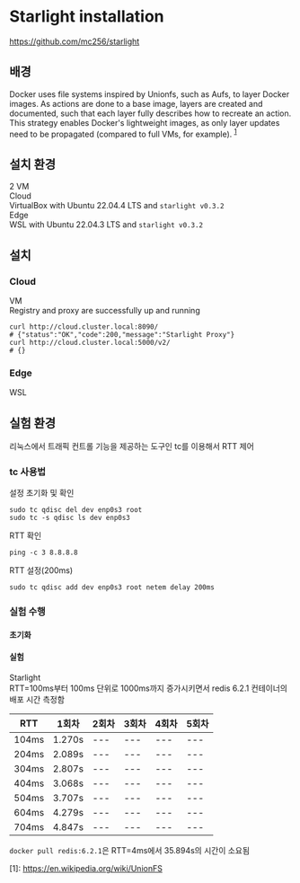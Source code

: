 # Starlight installation
https://github.com/mc256/starlight

## 배경

Docker uses file systems inspired by Unionfs, such as Aufs, to layer Docker images. As actions are done to a base image, layers are created and documented, such that each layer fully describes how to recreate an action. This strategy enables Docker's lightweight images, as only layer updates need to be propagated (compared to full VMs, for example). <sup>[1](#footnote_1)</sup>







## 설치 환경
2 VM  
Cloud  
VirtualBox with Ubuntu 22.04.4 LTS and `starlight v0.3.2`  
Edge  
WSL with Ubuntu 22.04.3 LTS and `starlight v0.3.2` 

## 설치

### Cloud
VM  
Registry and proxy are successfully up and running
```
curl http://cloud.cluster.local:8090/
# {"status":"OK","code":200,"message":"Starlight Proxy"}
curl http://cloud.cluster.local:5000/v2/
# {}
```

### Edge
WSL  


## 실험 환경

리눅스에서 트래픽 컨트롤 기능을 제공하는 도구인 tc를 이용해서 RTT 제어  


### tc 사용법

설정 초기화 및 확인
```
sudo tc qdisc del dev enp0s3 root
sudo tc -s qdisc ls dev enp0s3
```
RTT 확인
```
ping -c 3 8.8.8.8
```
RTT 설정(200ms)
```
sudo tc qdisc add dev enp0s3 root netem delay 200ms
```


### 실험 수행

#### 초기화

#### 실험 
Starlight  
RTT=100ms부터 100ms 단위로 1000ms까지 증가시키면서 redis 6.2.1 컨테이너의 배포 시간 측정함

|RTT|1회차|2회차|3회차|4회차|5회차|
|---|---|---|---|---|---|
|104ms|1.270s|---|---|---|---|
|204ms|2.089s|---|---|---|---|
|304ms|2.807s|---|---|---|---|
|404ms|3.068s|---|---|---|---|
|504ms|3.707s|---|---|---|---|
|604ms|4.279s|---|---|---|---|
|704ms|4.847s|---|---|---|---|

`docker pull redis:6.2.1`은 RTT=4ms에서 35.894s의 시간이 소요됨



<a name="footnote_1">[1]</a>: https://en.wikipedia.org/wiki/UnionFS
